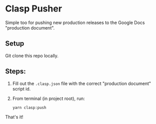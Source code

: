 # Clasp Pusher

Simple too for pushing new production releases to the Google Docs "production document".

## Setup

Git clone this repo locally.

## Steps:

1. Fill out the `.clasp.json` file with the correct "production document" script id.
2. From terminal (in project root), run:

    ```bash
    yarn clasp:push
    ```

That's it!
